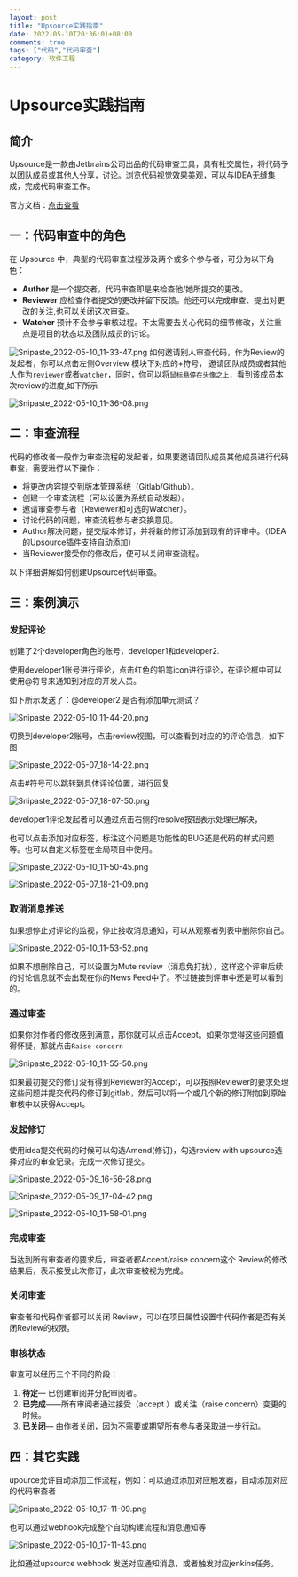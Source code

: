 ```yaml
---
layout: post
title: "Upsource实践指南"
date: 2022-05-10T20:36:01+08:00
comments: true
tags: ["代码","代码审查"]
category: 软件工程
---
```


# Upsource实践指南

## 简介

Upsource是一款由Jetbrains公司出品的代码审查工具，具有社交属性，将代码予以团队成员或其他人分享，讨论。浏览代码视觉效果美观，可以与IDEA无缝集成，完成代码审查工作。

官方文档：[点击查看](https://link.juejin.cn/?target=https%3A%2F%2Fwww.jetbrains.com%2Fhelp%2Fupsource%2Fgetting-started.html)

## 一：代码审查中的角色

在 Upsource 中，典型的代码审查过程涉及两个或多个参与者，可分为以下角色：

- **Author** 是一个提交者，代码审查即是来检查他/她所提交的更改。
- **Reviewer** 应检查作者提交的更改并留下反馈。他还可以完成审查、提出对更改的关注,也可以关闭这次审查。
- **Watcher** 预计不会参与审核过程。不太需要去关心代码的细节修改，关注重点是项目的状态以及团队成员的讨论。

![Snipaste_2022-05-10_11-33-47.png](https://p3-juejin.byteimg.com/tos-cn-i-k3u1fbpfcp/3f2a0b9027cf4163b7ced60bbed5a3cd~tplv-k3u1fbpfcp-zoom-in-crop-mark:4536:0:0:0.awebp)
如何邀请别人审查代码，作为Review的发起者，你可以点击左侧Overview 模块下对应的+符号， 邀请团队成员或者其他人作为`reviewer`或者`watcher`，同时，你可以将`鼠标悬停在头像之上`，看到该成员本次review的进度,如下所示

![Snipaste_2022-05-10_11-36-08.png](https://p3-juejin.byteimg.com/tos-cn-i-k3u1fbpfcp/a9c577f6db284a34b777f2637115d633~tplv-k3u1fbpfcp-zoom-in-crop-mark:4536:0:0:0.awebp)

## **二：审查流程**

代码的修改者一般作为审查流程的发起者，如果要邀请团队成员其他成员进行代码审查，需要进行以下操作：

- 将更改内容提交到版本管理系统（Gitlab/Github）。
- 创建一个审查流程（可以设置为系统自动发起）。
- 邀请审查参与者（Reviewer和可选的Watcher）。
- 讨论代码的问题，审查流程参与者交换意见。
- Author解决问题，提交版本修订，并将新的修订添加到现有的评审中。（IDEA的Upsource插件支持自动添加）
- 当Reviewer接受你的修改后，便可以关闭审查流程。

以下详细讲解如何创建Upsource代码审查。

## 三：案例演示

### 发起评论

创建了2个developer角色的账号，developer1和developer2.

使用developer1账号进行评论，点击红色的铅笔icon进行评论，在评论框中可以使用@符号来通知到对应的开发人员。

如下所示发送了：@developer2 是否有添加单元测试？

![Snipaste_2022-05-10_11-44-20.png](https://p3-juejin.byteimg.com/tos-cn-i-k3u1fbpfcp/f6c175b895c24335b1349537b7e5bdb8~tplv-k3u1fbpfcp-zoom-in-crop-mark:4536:0:0:0.awebp)

切换到developer2账号，点击review视图，可以查看到对应的的评论信息，如下图

![Snipaste_2022-05-07_18-14-22.png](https://p3-juejin.byteimg.com/tos-cn-i-k3u1fbpfcp/4bc942e10337487c95fa862dd0d8fc30~tplv-k3u1fbpfcp-zoom-in-crop-mark:4536:0:0:0.awebp)

点击#符号可以跳转到具体评论位置，进行回复

![Snipaste_2022-05-07_18-07-50.png](https://p3-juejin.byteimg.com/tos-cn-i-k3u1fbpfcp/f05c64cf8e6f4d60bbe75427f2d2e618~tplv-k3u1fbpfcp-zoom-in-crop-mark:4536:0:0:0.awebp)

developer1评论发起者可以通过点击右侧的resolve按钮表示处理已解决，

也可以点击添加对应标签，标注这个问题是功能性的BUG还是代码的样式问题等。也可以自定义标签在全局项目中使用。

![Snipaste_2022-05-10_11-50-45.png](https://p3-juejin.byteimg.com/tos-cn-i-k3u1fbpfcp/05bf5aa2078041b583f102136bd81e8b~tplv-k3u1fbpfcp-zoom-in-crop-mark:4536:0:0:0.awebp)

![Snipaste_2022-05-07_18-21-09.png](https://p3-juejin.byteimg.com/tos-cn-i-k3u1fbpfcp/2a7e555b36f44ffdbfddee60dd4bd232~tplv-k3u1fbpfcp-zoom-in-crop-mark:4536:0:0:0.awebp)

### 取消消息推送

如果想停止对评论的监视，停止接收消息通知，可以从观察者列表中删除你自己。

![Snipaste_2022-05-10_11-53-52.png](https://p3-juejin.byteimg.com/tos-cn-i-k3u1fbpfcp/44662a477f9941e2b3a4969e2e54e512~tplv-k3u1fbpfcp-zoom-in-crop-mark:4536:0:0:0.awebp)

如果不想删除自己，可以设置为Mute review（消息免打扰），这样这个评审后续的讨论信息就不会出现在你的News Feed中了。不过链接到评审中还是可以看到的。

### 通过审查

如果你对作者的修改感到满意，那你就可以点击Accept。如果你觉得这些问题值得怀疑，那就点击`Raise concern`

![Snipaste_2022-05-10_11-55-50.png](https://p3-juejin.byteimg.com/tos-cn-i-k3u1fbpfcp/6c7f524127b643c2848b10ec43ac9744~tplv-k3u1fbpfcp-zoom-in-crop-mark:4536:0:0:0.awebp)

如果最初提交的修订没有得到Reviewer的Accept，可以按照Reviewer的要求处理这些问题并提交代码的修订到gitlab，然后可以将一个或几个新的修订附加到原始审核中以获得Accept。

### 发起修订

使用idea提交代码的时候可以勾选Amend(修订)，勾选review with upsource选择对应的审查记录。完成一次修订提交。

![Snipaste_2022-05-09_16-56-28.png](https://p3-juejin.byteimg.com/tos-cn-i-k3u1fbpfcp/75c953e9527f43bf846c31dbe9f1c4d3~tplv-k3u1fbpfcp-zoom-in-crop-mark:4536:0:0:0.awebp)

![Snipaste_2022-05-09_17-04-42.png](https://p3-juejin.byteimg.com/tos-cn-i-k3u1fbpfcp/96f03c89c20f46bbb8991b7d0b42c0d6~tplv-k3u1fbpfcp-zoom-in-crop-mark:4536:0:0:0.awebp)

![Snipaste_2022-05-10_11-58-01.png](https://p3-juejin.byteimg.com/tos-cn-i-k3u1fbpfcp/5b4d08a6b3b64bfa960e391676269071~tplv-k3u1fbpfcp-zoom-in-crop-mark:4536:0:0:0.awebp)

### 完成审查

当达到所有审查者的要求后，审查者都Accept/raise concern这个 Review的修改结果后，表示接受此次修订，此次审查被视为完成。

### 关闭审查

审查者和代码作者都可以关闭 Review，可以在项目属性设置中代码作者是否有关闭Review的权限。

### 审核状态

审查可以经历三个不同的阶段：

1. **待定**— 已创建审阅并分配审阅者。
2. **已完成**——所有审阅者通过接受（accept ）或关注（raise concern）变更的时候。
3. **已关闭**— 由作者关闭，因为不需要或期望所有参与者采取进一步行动。

## 四：其它实践

upource允许自动添加工作流程，例如：可以通过添加对应触发器，自动添加对应的代码审查者

![Snipaste_2022-05-10_17-11-09.png](https://p3-juejin.byteimg.com/tos-cn-i-k3u1fbpfcp/cac8ccc251fc431c8d9bcf2eaac20b36~tplv-k3u1fbpfcp-zoom-in-crop-mark:4536:0:0:0.awebp)

也可以通过webhook完成整个自动构建流程和消息通知等

![Snipaste_2022-05-10_17-11-43.png](https://p3-juejin.byteimg.com/tos-cn-i-k3u1fbpfcp/09f322c20fb049b3a6e022f956d6f8e1~tplv-k3u1fbpfcp-zoom-in-crop-mark:4536:0:0:0.awebp)

比如通过upsource webhook 发送对应通知消息，或者触发对应jenkins任务。